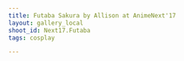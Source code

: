 ```yaml
---
title: Futaba Sakura by Allison at AnimeNext'17
layout: gallery_local
shoot_id: Next17.Futaba
tags: cosplay

---
```


